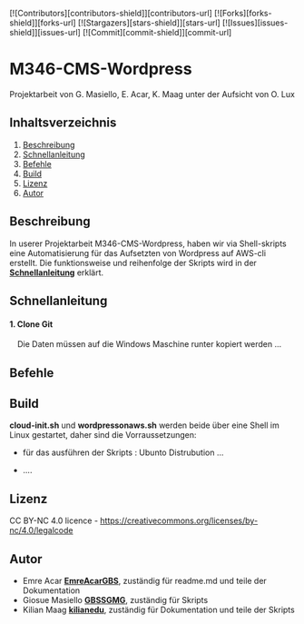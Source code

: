 [![Contributors][contributors-shield]][contributors-url]
[![Forks][forks-shield]][forks-url]
[![Stargazers][stars-shield]][stars-url]
[![Issues][issues-shield]][issues-url]
[![Commit][commit-shield]][commit-url]

# M346-CMS-Wordpress

Projektarbeit von G. Masiello, E. Acar, K. Maag unter der Aufsicht von O. Lux


## Inhaltsverzeichnis

1. [Beschreibung](#beschreibung)
2. [Schnellanleitung](#schnellanleitung)
3. [Befehle](#befehle)
4. [Build](#build)
5. [Lizenz](#lizenz)
6. [Autor](#autor) 


## Beschreibung

In userer Projektarbeit M346-CMS-Wordpress, haben wir via Shell-skripts eine Automatisierung für das Aufsetzten von Wordpress auf AWS-cli erstellt. Die funktionsweise und reihenfolge der Skripts wird in der [**Schnellanleitung**](#schnellanleitung) erklärt.



## Schnellanleitung


#### 1. Clone Git 

&emsp;Die Daten müssen auf die Windows Maschine runter kopiert werden ...


## Befehle





## Build

**cloud-init.sh** und **wordpressonaws.sh** werden beide über eine Shell im Linux gestartet, daher sind die Vorraussetzungen:

* für das ausführen der Skripts : Ubunto Distrubution ...

* ....




## Lizenz

CC BY-NC 4.0 licence - https://creativecommons.org/licenses/by-nc/4.0/legalcode




## Autor

* Emre Acar [**EmreAcarGBS**](https://github.com/EmreAcarGBS), zuständig für readme.md und teile der Dokumentation
* Giosue Masiello [**GBSSGMG**](https://github.com/GBSSGMG), zuständig für Skripts
* Kilian Maag [**kilianedu**](https://github.com/kilianedu), zuständig für Dokumentation und teile der Skripts

